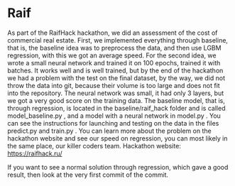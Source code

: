 # Raif

As part of the RaifHack hackathon, we did an assessment of the cost of commercial real estate. First, we implemented everything through baseline, that is, the baseline idea was to preprocess the data, and then use LGBM regression, with this we got an average speed. For the second idea, we wrote a small neural network and trained it on 100 epochs, trained it with batches. It works well and is well trained, but by the end of the hackathon we had a problem with the test on the final dataset, by the way, we did not throw the data into git, because their volume is too large and does not fit into the repository. The neural network was small, it had only 3 layers, but we got a very good score on the training data. The baseline model, that is, through regression, is located in the baseline/raif_hack folder and is called model_baseline.py , and a model with a neural network in model.py . You can see the instructions for launching and testing on the data in the files predict.py and train.py . You can learn more about the problem on the hackathon website and see our speed on regression, you can most likely in the same place, our killer coders team. Hackathon website: https://raifhack.ru/

If you want to see a normal solution through regression, which gave a good result, then look at the very first commit of the commit.
